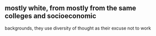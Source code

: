 ## mostly white, from mostly from the same colleges and socioeconomic

backgrounds, they use diversity of thought as their excuse not to work